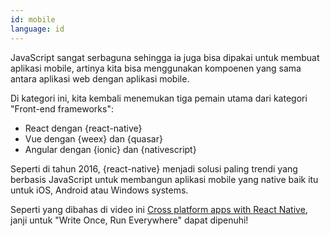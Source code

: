 ```yaml
---
id: mobile  
language: id
---
```


JavaScript sangat serbaguna sehingga ia juga bisa dipakai untuk membuat aplikasi mobile, artinya kita bisa menggunakan kompoenen yang sama antara aplikasi web dengan aplikasi mobile. 

Di kategori ini, kita kembali menemukan tiga pemain utama dari kategori "Front-end frameworks":

* React dengan {react-native}
* Vue dengan {weex} dan {quasar}
* Angular dengan {ionic} dan {nativescript}

Seperti di tahun 2016, {react-native} menjadi solusi paling trendi yang berbasis JavaScript untuk membangun aplikasi mobile yang native baik itu untuk iOS, Android atau Windows systems.

Seperti yang dibahas di video ini [Cross platform apps with React Native](https://www.youtube.com/watch?v=1cI-978DHaA), janji untuk "Write Once, Run Everywhere" dapat dipenuhi!

